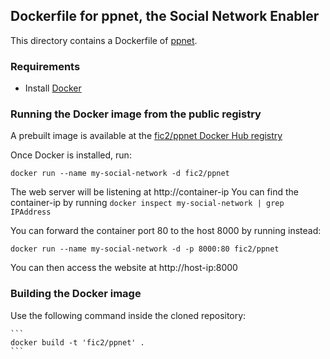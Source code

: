 ## Dockerfile for ppnet, the Social Network Enabler

This directory contains a Dockerfile of [ppnet](https://github.com/pixelpark/ppnet).


### Requirements

* Install [Docker](https://www.docker.com)

### Running the Docker image from the public registry

A prebuilt image is available at the [fic2/ppnet Docker Hub registry](https://registry.hub.docker.com/u/fic2/ppnet/)

Once Docker is installed, run:
```
docker run --name my-social-network -d fic2/ppnet
```
The web server will be listening at http://container-ip
You can find the container-ip by running ```docker inspect my-social-network | grep IPAddress```

You can forward the container port 80 to the host 8000 by running instead:
```
docker run --name my-social-network -d -p 8000:80 fic2/ppnet
```
You can then access the website at http://host-ip:8000

### Building the Docker image

Use the following command inside the cloned repository:

    ```
	docker build -t 'fic2/ppnet' .
	```

